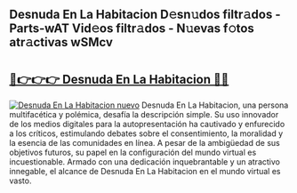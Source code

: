 ## Desnuda En La Habitacion D𝚎sn𝚞dos filtr𝚊dos - Parts-wAT Vid𝚎os filtr𝚊dos - N𝚞evas f𝚘tos atr𝚊ctivas wSMcv

# <h2><a href="http://mb1ow9z.tromn.icu/?c=Desnuda+En+La+Habitacion">🔗👉👉👉 Desnuda En La Habitacion 🔗🔗</a></h2>

[![Desnuda En La Habitacion nuevo](https://i.imgur.com/pEAQMta.gif)](http://mb1ow9z.tromn.icu/?c=Desnuda+En+La+Habitacion)
Desnuda En La Habitacion, una persona multifacética y polémica, desafía la descripción simple. Su uso innovador de los medios digitales para la autopresentación ha cautivado y enfurecido a los críticos, estimulando debates sobre el consentimiento, la moralidad y la esencia de las comunidades en línea. A pesar de la ambigüedad de sus objetivos futuros, su papel en la configuración del mundo virtual es incuestionable. Armado con una dedicación inquebrantable y un atractivo innegable, el alcance de Desnuda En La Habitacion en el mundo virtual es vasto.
